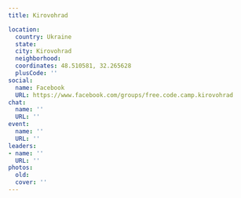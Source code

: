 ```yaml
---
title: Kirovohrad

location:
  country: Ukraine
  state: 
  city: Kirovohrad
  neighborhood: 
  coordinates: 48.510581, 32.265628
  plusCode: ''
social:
  name: Facebook
  URL: https://www.facebook.com/groups/free.code.camp.kirovohrad
chat:
  name: ''
  URL: ''
event:
  name: ''
  URL: ''
leaders:
- name: ''
  URL: ''
photos:
  old: 
  cover: ''
---
```

